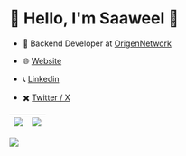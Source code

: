 # 👋 Hello, I'm Saaweel 👋

- 💼 Backend Developer at [OrigenNetwork](https://www.origennetwork.store)

- 🌐 [Website](https://saaweel.com)

- 📞 [Linkedin](https://www.linkedin.com/in/sa%C3%BAl-d%C3%ADaz-517672261)

- ✖️ [Twitter / X](https://twitter.com/saaweel)

| ![](http://github-profile-summary-cards.vercel.app/api/cards/profile-details?username=saaweel&theme=discord_old_blurple&hide_border=true) | ![](http://github-profile-summary-cards.vercel.app/api/cards/most-commit-language?username=saaweel&theme=discord_old_blurple) |
| --------------------- | --------------------- |

![](https://komarev.com/ghpvc/?username=saaweel&color=000000)
